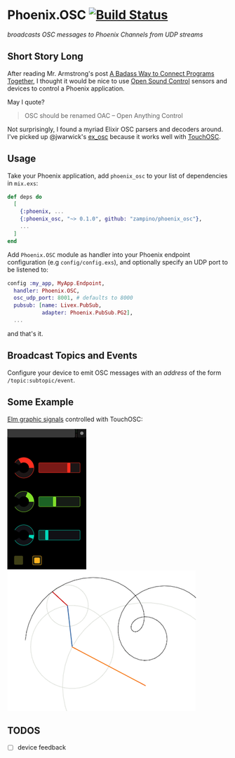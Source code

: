 # Phoenix.OSC [![Build Status](https://travis-ci.org/zampino/phoenix_osc.svg?branch=master)](https://travis-ci.org/zampino/phoenix_osc)

_broadcasts OSC messages to Phoenix Channels from UDP streams_

## Short Story Long

After reading Mr. Armstrong's post [A Badass Way to Connect Programs Together](http://joearms.github.io/2016/01/28/A-Badass-Way-To-Connect-Programs-Together.html),
I thought it would be nice to use
[Open Sound Control](http://archive.cnmat.berkeley.edu/OpenSoundControl/OSC-spec.html) sensors and devices to control a Phoenix application.

May I quote?

> OSC should be renamed OAC – Open Anything Control

Not surprisingly, I found a myriad Elixir OSC parsers and decoders around. I've picked up
@jwarwick's [ex_osc](https://github.com/jwarwick/ex_osc) because it works well with [TouchOSC](http://hexler.net/software/touchosc).

## Usage

Take your Phoenix application,
add `phoenix_osc` to your list of dependencies in `mix.exs`:

```elixir
def deps do
  [
    {:phoenix, ...
    {:phoenix_osc, "~> 0.1.0", github: "zampino/phoenix_osc"},
    ...
  ]
end
```

Add `Phoenix.OSC` module as handler into your Phoenix endpoint configuration (e.g `config/config.exs`),
and optionally specify an UDP port to be listened to:

```elixir
config :my_app, MyApp.Endpoint,
  handler: Phoenix.OSC,
  osc_udp_port: 8001, # defaults to 8000
  pubsub: [name: Livex.PubSub,
           adapter: Phoenix.PubSub.PG2],
  ...

```

and that's it.

## Broadcast Topics and Events

Configure your device to emit OSC messages with an _address_ of the form `/topic:subtopic/event`.


## Some Example

[Elm graphic signals](//github.com/zampino/livex) controlled with TouchOSC:

![demo.png](demo.png)
![spiro.png](spiro.png)

## TODOS

- [ ] device feedback
